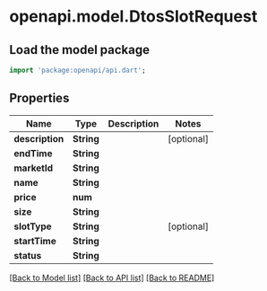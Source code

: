 # openapi.model.DtosSlotRequest

## Load the model package
```dart
import 'package:openapi/api.dart';
```

## Properties
Name | Type | Description | Notes
------------ | ------------- | ------------- | -------------
**description** | **String** |  | [optional] 
**endTime** | **String** |  | 
**marketId** | **String** |  | 
**name** | **String** |  | 
**price** | **num** |  | 
**size** | **String** |  | 
**slotType** | **String** |  | [optional] 
**startTime** | **String** |  | 
**status** | **String** |  | 

[[Back to Model list]](../README.md#documentation-for-models) [[Back to API list]](../README.md#documentation-for-api-endpoints) [[Back to README]](../README.md)


